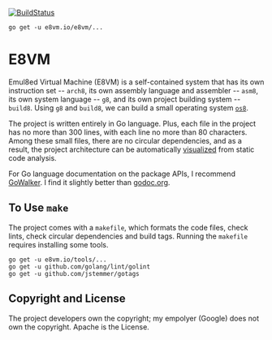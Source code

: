 [![BuildStatus](https://travis-ci.org/e8vm/e8vm.png?branch=master)](https://travis-ci.org/h8liu/e8vm)

```
go get -u e8vm.io/e8vm/...
```

# E8VM

Emul8ed Virtual Machine (E8VM) is a self-contained system that has its
own instruction set -- `arch8`, its own assembly language and
assembler -- `asm8`, its own system language -- `g8`, and its own
project building system -- `build8`. Using `g8` and `build8`, we can
build a small operating system [`os8`](https://github.com/e8vm/os8).

The project is written entirely in Go language. Plus, each file in the
project has no more than 300 lines, with each line no more than 80
characters. Among these small files, there are no circular
dependencies, and as a result, the project architecture can be
automatically [visualized](http://8k.lonnie.io) from static code
analysis.

For Go language documentation on the package APIs, I recommend
[GoWalker](https://gowalker.org/e8vm.io/e8vm). I find it slightly
better than [godoc.org](https://godoc.org/e8vm.io/e8vm).

## To Use `make`

The project comes with a `makefile`, which formats the code files,
check lints, check circular dependencies and build tags. Running the
`makefile` requires installing some tools.

```
go get -u e8vm.io/tools/...
go get -u github.com/golang/lint/golint
go get -u github.com/jstemmer/gotags
```

## Copyright and License

The project developers own the copyright; my empolyer (Google) does
not own the copyright. Apache is the License.
